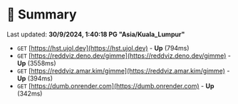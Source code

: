 # 📖 Summary
Last updated: **30/9/2024, 1:40:18 PG "Asia/Kuala_Lumpur"**

- `GET` [https://hst.ujol.dev](https://hst.ujol.dev) - **Up** (794ms)
- `GET` [https://reddviz.deno.dev/gimme](https://reddviz.deno.dev/gimme) - **Up** (3558ms)
- `GET` [https://reddviz.amar.kim/gimme](https://reddviz.amar.kim/gimme) - **Up** (394ms)
- `GET` [https://dumb.onrender.com](https://dumb.onrender.com) - **Up** (342ms)
